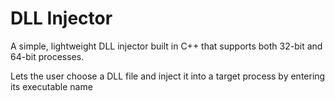 # DLL Injector

A simple, lightweight DLL injector built in C++ that supports both 32-bit and 64-bit processes.

Lets the user choose a DLL file and inject it into a target process by entering its executable name
